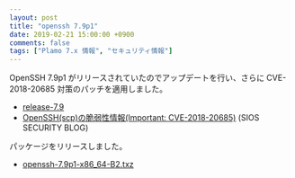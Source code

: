 ```yaml
---
layout: post
title: "openssh 7.9p1"
date: 2019-02-21 15:00:00 +0900
comments: false
tags: ["Plamo 7.x 情報", "セキュリティ情報"]
---
```

OpenSSH 7.9p1 がリリースされていたのでアップデートを行い、さらに CVE-2018-20685 対策のパッチを適用しました。
<!-- OpenSSH にセキュリティホールが発見されています。詳しくは以下をご覧ください。 -->

* [release-7.9](http://www.openssh.com/txt/release-7.9)
* [OpenSSH(scp)の脆弱性情報(Important: CVE-2018-20685)](https://security.sios.com/vulnerability/openssh-security-vulnerability-20190111.html) (SIOS SECURITY BLOG)

パッケージをリリースしました。

* [openssh-7.9p1-x86_64-B2.txz](http://repository.plamolinux.org/pub/linux/Plamo/Plamo-7.x/x86_64/plamo/01_minimum/openssh-7.9p1-x86_64-B2.txz)
